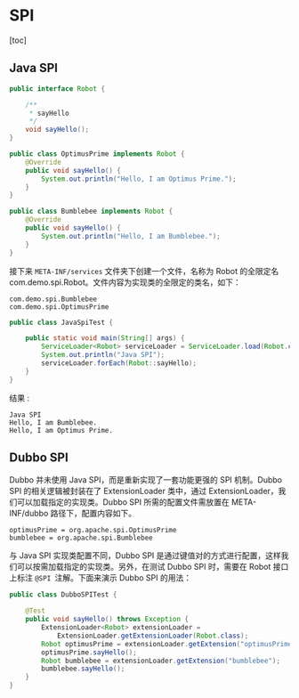 # SPI

[toc]

## Java SPI

```java
public interface Robot {

    /**
     * sayHello
     */
    void sayHello();
}
```

```java
public class OptimusPrime implements Robot {
    @Override
    public void sayHello() {
        System.out.println("Hello, I am Optimus Prime.");
    }
}

public class Bumblebee implements Robot {
    @Override
    public void sayHello() {
        System.out.println("Hello, I am Bumblebee.");
    }
}
```

接下来 `META-INF/services` 文件夹下创建一个文件，名称为 Robot 的全限定名 com.demo.spi.Robot。文件内容为实现类的全限定的类名，如下：

```
com.demo.spi.Bumblebee
com.demo.spi.OptimusPrime
```

```java
public class JavaSpiTest {

    public static void main(String[] args) {
        ServiceLoader<Robot> serviceLoader = ServiceLoader.load(Robot.class);
        System.out.println("Java SPI");
        serviceLoader.forEach(Robot::sayHello);
    }
}
```

结果 : 

```
Java SPI
Hello, I am Bumblebee.
Hello, I am Optimus Prime.
```

## Dubbo SPI

Dubbo 并未使用 Java SPI，而是重新实现了一套功能更强的 SPI 机制。Dubbo SPI 的相关逻辑被封装在了 ExtensionLoader 类中，通过 ExtensionLoader，我们可以加载指定的实现类。Dubbo SPI 所需的配置文件需放置在 META-INF/dubbo 路径下，配置内容如下。

```
optimusPrime = org.apache.spi.OptimusPrime
bumblebee = org.apache.spi.Bumblebee
```

与 Java SPI 实现类配置不同，Dubbo SPI 是通过键值对的方式进行配置，这样我们可以按需加载指定的实现类。另外，在测试 Dubbo SPI 时，需要在 Robot 接口上标注 `@SPI `注解。下面来演示 Dubbo SPI 的用法：

```java
public class DubboSPITest {

    @Test
    public void sayHello() throws Exception {
        ExtensionLoader<Robot> extensionLoader = 
            ExtensionLoader.getExtensionLoader(Robot.class);
        Robot optimusPrime = extensionLoader.getExtension("optimusPrime");
        optimusPrime.sayHello();
        Robot bumblebee = extensionLoader.getExtension("bumblebee");
        bumblebee.sayHello();
    }
}
```